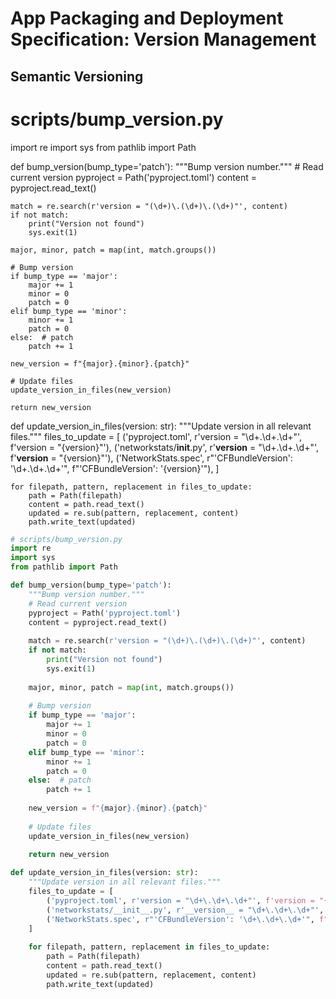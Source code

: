 # App Packaging and Deployment Specification: Version Management



## Semantic Versioning

# scripts/bump_version.py
import re
import sys
from pathlib import Path

def bump_version(bump_type='patch'):
    """Bump version number."""
    # Read current version
    pyproject = Path('pyproject.toml')
    content = pyproject.read_text()
    
    match = re.search(r'version = "(\d+)\.(\d+)\.(\d+)"', content)
    if not match:
        print("Version not found")
        sys.exit(1)
    
    major, minor, patch = map(int, match.groups())
    
    # Bump version
    if bump_type == 'major':
        major += 1
        minor = 0
        patch = 0
    elif bump_type == 'minor':
        minor += 1
        patch = 0
    else:  # patch
        patch += 1
    
    new_version = f"{major}.{minor}.{patch}"
    
    # Update files
    update_version_in_files(new_version)
    
    return new_version

def update_version_in_files(version: str):
    """Update version in all relevant files."""
    files_to_update = [
        ('pyproject.toml', r'version = "\d+\.\d+\.\d+"', f'version = "{version}"'),
        ('networkstats/__init__.py', r'__version__ = "\d+\.\d+\.\d+"', f'__version__ = "{version}"'),
        ('NetworkStats.spec', r"'CFBundleVersion': '\d+\.\d+\.\d+'", f"'CFBundleVersion': '{version}'"),
    ]
    
    for filepath, pattern, replacement in files_to_update:
        path = Path(filepath)
        content = path.read_text()
        updated = re.sub(pattern, replacement, content)
        path.write_text(updated)

```python
# scripts/bump_version.py
import re
import sys
from pathlib import Path

def bump_version(bump_type='patch'):
    """Bump version number."""
    # Read current version
    pyproject = Path('pyproject.toml')
    content = pyproject.read_text()
    
    match = re.search(r'version = "(\d+)\.(\d+)\.(\d+)"', content)
    if not match:
        print("Version not found")
        sys.exit(1)
    
    major, minor, patch = map(int, match.groups())
    
    # Bump version
    if bump_type == 'major':
        major += 1
        minor = 0
        patch = 0
    elif bump_type == 'minor':
        minor += 1
        patch = 0
    else:  # patch
        patch += 1
    
    new_version = f"{major}.{minor}.{patch}"
    
    # Update files
    update_version_in_files(new_version)
    
    return new_version

def update_version_in_files(version: str):
    """Update version in all relevant files."""
    files_to_update = [
        ('pyproject.toml', r'version = "\d+\.\d+\.\d+"', f'version = "{version}"'),
        ('networkstats/__init__.py', r'__version__ = "\d+\.\d+\.\d+"', f'__version__ = "{version}"'),
        ('NetworkStats.spec', r"'CFBundleVersion': '\d+\.\d+\.\d+'", f"'CFBundleVersion': '{version}'"),
    ]
    
    for filepath, pattern, replacement in files_to_update:
        path = Path(filepath)
        content = path.read_text()
        updated = re.sub(pattern, replacement, content)
        path.write_text(updated)

```
